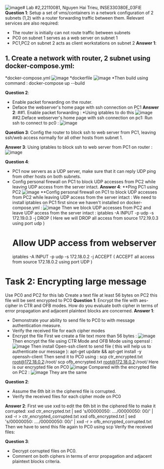 ![image](https://github.com/user-attachments/assets/83885d40-e8b4-45c2-ab41-4c4f72393b33)# Lab #2,22110081, Nguyen Hai Trieu, INSE330380E_03FIE
**Question 1**: 
Setup a set of vms/containers in a network configuration of 2 subnets (1,2) with a router forwarding traffic between them. Relevant services are also required:
- The router is initially can not route traffic between subnets
- PC0 on subnet 1 serves as a web server on subnet 1
- PC1,PC2 on subnet 2 acts as client workstations on subnet 2 
**Answer 1**:
## 1. Create a network with router, 2 subnet using docker-compose.yml:
*docker-compose.yml
![image](https://github.com/user-attachments/assets/8b620ba4-4100-4f30-8ce4-b364057cc0c7)
*dockerfile
![image](https://github.com/user-attachments/assets/2624525a-3e7a-4ffb-be89-83ce30c2cbde)
*Then build using command : docker-compose up --build


**Question 2**:
- Enable packet forwarding on the router.
- Deface the webserver's home page with ssh connection on PC1
**Answer 2**:
##1. Enable packet forwarding :
*Using iptables to do this
![image](https://github.com/user-attachments/assets/c3968eff-9fae-4f7a-90e5-65703fecb726)
##2.Deface webserver's home page with ssh connection on pc1:
  Run ssh to connect to pc0 :
  ![image](https://github.com/user-attachments/assets/c722d0b1-bfa4-4c8c-99d8-35e41ec99c36)
 
**Question 3**:
  Config the router to block ssh to web server from PC1, leaving ssh/web access normally for all other hosts from subnet 1.   
  

**Answer 3**:
Using iptables to block ssh to web server from PC1 on router :
![image](https://github.com/user-attachments/assets/17435a55-01de-4831-98e7-10bcda340a91)

**Question 4**:
- PC1 now servers as a UDP server, make sure that it can reply UDP ping from other hosts on both subnets.
- Config personal firewall on PC1 to block UDP accesses from PC2 while leaving UDP access from the server intact.
**Answer 4**:
**Ping PC1 using PC2
![image](https://github.com/user-attachments/assets/f4b7799c-611d-4272-9122-bdc7ed029012)
**Config personal firewall on PC1 to block UDP accesses from PC2  while leaving UDP access from the server intact :
  We need to install iptables on PC1 first since we haven't installed on docker-compose.yml :
  ![image](https://github.com/user-attachments/assets/84d27734-8163-495c-825d-131a2d6e82e5)
  Then we block UDP accesses from PC2 and leave UDP access from the server intact :
  iptables -A INPUT -p udp -s 172.19.0.3 -j DROP ( Here we will DROP all access from source 172.19.0.3 using port udp )
  # Allow UDP access from webserver
  iptables -A INPUT -p udp -s 172.18.0.2 -j ACCEPT ( ACCEPT all access from source 172.18.0.2 using port UDP )
# Task 2: Encrypting large message 
Use PC0 and PC2 for this lab 
Create a text file at least 56 bytes on PC2 this file will be sent encrypted to PC0
**Question 1**:
Encrypt the file with aes-cipher in CTR and OFB modes. How do you evaluate both cipher in terms of error propagation and adjacent plaintext blocks are concerned. 
**Answer 1**:
- Demonstrate your ability to send file to PC0 to with message authentication measure.
- Verify the received file for each cipher modes
- Encrypt the file
  First we create a file text more than 56 bytes :
  ![image](https://github.com/user-attachments/assets/4fff7731-bb9c-40bc-89ad-88b074e5ac37)
  Then encrypt the file using CTR Mode and OFB Mode using openssl :
  ![image](https://github.com/user-attachments/assets/58cd732f-2734-4f02-bc4a-5b60f680ee81)
  Then install Open-ssh client to send file ( this will help us to authenticate our message ):
  apt-get update && apt-get install -y openssh-client
  Then send it to PC0 using :
  scp ctr_encrypted.txt root@172.18.0.2:/root/
  scp ofb_encrypted.txt root@172.18.0.2:/root/
  Here is our encrypted file on PC0
   ![image](https://github.com/user-attachments/assets/3150aee7-31a8-4436-aee6-91a7a746314e)
  Compared with the encrypted file on PC2 :
    ![image](https://github.com/user-attachments/assets/7eca08f6-bb19-4221-afcb-6b7f7c2072bc)
    They are the same


**Question 2**:
- Assume the 6th bit in the ciphered file is corrupted.
- Verify the received files for each cipher mode on PC0

**Answer 2**:
First we use xxd to edit the 6th bit in the ciphered file to make it corrupted:
xxd ctr_encrypted.txt | sed 's/00000050: ..../00000050: 00/' | xxd -r > ctr_encrypted_corrupted.txt
xxd ofb_encrypted.txt | sed 's/00000050: ..../00000050: 00/' | xxd -r > ofb_encrypted_corrupted.txt
Then we have to send this file again to PC0 using scp
Verify the received files:

**Question 3**:
- Decrypt corrupted files on PC0.
- Comment on both ciphers in terms of error propagation and adjacent plaintext blocks criteria. 





